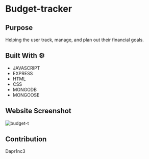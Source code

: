 # Budget-tracker

## Purpose 
Helping the user track, manage, and plan out their financial goals.

## Built With ⚙
* JAVASCRIPT
* EXPRESS
* HTML
* CSS
* MONGODB
* MONGOOSE

## Website Screenshot
![budget-t](https://user-images.githubusercontent.com/87787132/159775257-d61278f0-05ed-4696-8dec-6b3d9a8ba182.png)



## Contribution
Dapr1nc3
